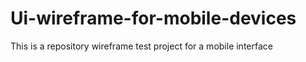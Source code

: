 # Ui-wireframe-for-mobile-devices
This is a repository wireframe test project for a mobile interface
